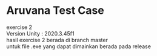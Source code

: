 # Aruvana Test Case
exercise 2<br />
Version Unity : 2020.3.45f1<br />
hasil exercise 2 berada di branch master<br />
untuk file .exe yang dapat dimainkan berada pada release<br />








